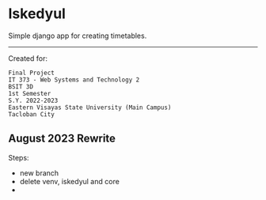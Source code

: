 # Iskedyul

Simple django app for creating timetables.

****

Created for:

    Final Project  
    IT 373 - Web Systems and Technology 2  
    BSIT 3D  
    1st Semester  
    S.Y. 2022-2023  
    Eastern Visayas State University (Main Campus)  
    Tacloban City


## August 2023 Rewrite

Steps:
* new branch
* delete venv, iskedyul and core
* 